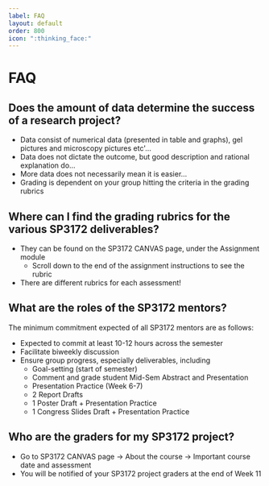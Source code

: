 ```yaml
---
label: FAQ
layout: default
order: 800
icon: ":thinking_face:"
---
```


# FAQ

## Does the amount of data determine the success of a research project?
* Data consist of numerical data (presented in table and graphs), gel pictures and microscopy pictures etc'…
* Data does not dictate the outcome, but good description and rational explanation do…
* More data does not necessarily mean it is easier…
* Grading is dependent on your group hitting the criteria in the grading rubrics

## Where can I find the grading rubrics for the various SP3172 deliverables?
* They can be found on the SP3172 CANVAS page, under the Assignment module
   * Scroll down to the end of the assignment instructions to see the rubric
* There are different rubrics for each assessment!

## What are the roles of the SP3172 mentors?
The minimum commitment expected of all SP3172 mentors are as follows:
* Expected to commit at least 10-12 hours across the semester
* Facilitate biweekly discussion
* Ensure group progress, especially deliverables, including
  * Goal-setting (start of semester)
  * Comment and grade student Mid-Sem Abstract and Presentation
  * Presentation Practice (Week 6-7)
  * 2 Report Drafts
  * 1 Poster Draft + Presentation Practice
  * 1 Congress Slides Draft + Presentation Practice

## Who are the graders for my SP3172 project?
* Go to SP3172 CANVAS page -> About the course -> Important course date and assessment
* You will be notified of your SP3172 project graders at the end of Week 11
